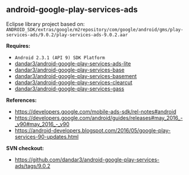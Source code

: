## android-google-play-services-ads

Eclipse library project based on:<br/>
`ANDROID_SDK/extras/google/m2repository/com/google/android/gms/play-services-ads/9.0.2/play-services-ads-9.0.2.aar`

**Requires:**
- `Android 2.3.1 (API 9) SDK Platform`
- [dandar3/android-google-play-services-ads-lite](https://github.com/dandar3/android-google-play-services-ads-lite/)
- [dandar3/android-google-play-services-base](https://github.com/dandar3/android-google-play-services-base/)
- [dandar3/android-google-play-services-basement](https://github.com/dandar3/android-google-play-services-basement/)
- [dandar3/android-google-play-services-clearcut](https://github.com/dandar3/android-google-play-services-clearcut/)
- [dandar3/android-google-play-services-gass](https://github.com/dandar3/android-google-play-services-gass/)

**References:**
- https://developers.google.com/mobile-ads-sdk/rel-notes#android
- https://developers.google.com/android/guides/releases#may_2016_-_v90#may_2016_-_v90
- https://android-developers.blogspot.com/2016/05/google-play-services-90-updates.html

**SVN checkout:**
- https://github.com/dandar3/android-google-play-services-ads/tags/9.0.2
